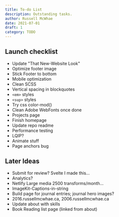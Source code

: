 ```yaml
---
title: To-do List
description: Outstanding tasks.
author: Russell McWhae
date: 2021-07-01
draft: 1
category: TODO
---
```


## Launch checklist

-   Update "That New-Website Look"
-   Optimize footer image
-   Stick Footer to bottom
-   Mobile optimization
-   Clean SCSS
-   Vertical spacing in blockquotes
-   `<em>` styles
-   `<sup>` styles
-   Try css color-mod()
-   Clean Adobe WebFonts once done
-   Projects page
-   Finish homepage
-   Update repo readme
-   Performance testing
-   LQIP?
-   Animate stuff
-   Page anchors bug

## Later Ideas

-   Submit for review? Svelte I made this…
-   Analytics?
-   Netlify Large media 2500 transforms/month…
-   ImageKit-Captions-in-string
-   Build <category> page for journal entries; journal hero images?
-   2016.russellmcwhae.ca, 2006.russellmcwhae.ca
-   Update about with skills
-   Book Reading list page (linked from about)
